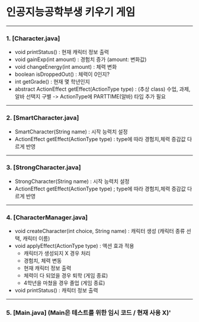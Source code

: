 # 인공지능공학부생 키우기 게임 

---

### 1. [Character.java]
   - void printStatus() : 현재 캐릭터 정보 출력
   - void gainExp(int amount) : 경험치 증가 (amount: 변화값)
   - void changeEnergy(int amount) : 체력 변화
   - boolean isDroppedOut() : 체력이 0인지?
   - int getGrade() : 현재 몇 학년인지
   - abstract ActionEffect getEffect(ActionType type) : (추상 class) 수업, 과제, 알바 선택지 구별 -> ActionType에 PARTTIME(알바) 타입 추가 필요
---  
### 2. [SmartCharacter.java]
   - SmartCharacter(String name) : 시작 능력치 설정
   - ActionEffect getEffect(ActionType type) : type에 따라 경험치,체력 증감값 다르게 반영
---
### 3. [StrongCharacter.java]
   - StrongCharacter(String name) : 시작 능력치 설정
   - ActionEffect getEffect(ActionType type) ; type에 따라 경험치,체력 증감값 다르게 반영
---
### 4. [CharacterManager.java]
   - void createCharacter(int choice, String name) : 캐릭터 생성 (캐릭터 종류 선택, 캐릭터 이름)
   - void applyEffect(ActionType type) : 액션 효과 적용
       - 캐릭터가 생성되지 X 경우 처리
       - 경험치, 체력 변동
       - 현재 캐릭터 정보 출력
       - 체력이 다 되었을 경우 퇴학 (게임 종료)
       - 4학년을 마쳤을 경우 졸업 (게임 종료)
   - void printStatus() : 캐릭터 정보 출력
---   
### 5. [Main.java] (Main은 테스트를 위한 임시 코드 / 현재 사용 X)'

